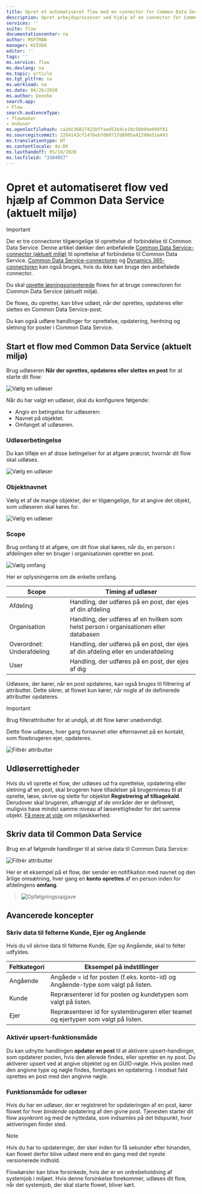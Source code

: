 ```yaml
---
title: Opret et automatiseret flow med en connector for Common Data Service (aktuelt miljø) | Microsoft Docs
description: Opret arbejdsprocesser ved hjælp af en connector for Common Data Service (aktuelt miljø) og Power Automate
services: ''
suite: flow
documentationcenter: na
author: MSFTMAN
manager: KVIVEK
editor: ''
tags: ''
ms.service: flow
ms.devlang: na
ms.topic: article
ms.tgt_pltfrm: na
ms.workload: na
ms.date: 04/26/2020
ms.author: Deonhe
search.app:
- Flow
search.audienceType:
- flowmaker
- enduser
ms.openlocfilehash: ca3dc36827423bffaed53b4ce19c50b94e09df81
ms.sourcegitcommit: 2284143cf147beb7d6071fd8005a41298e51e493
ms.translationtype: HT
ms.contentlocale: da-DK
ms.lasthandoff: 05/19/2020
ms.locfileid: "3384957"
---
```

# <a name="create-an-automated-flow-by-using-common-data-service-current-environment"></a>Opret et automatiseret flow ved hjælp af Common Data Service (aktuelt miljø)

>[!IMPORTANT]
>Der er tre connectorer tilgængelige til oprettelse af forbindelse til Common Data Service. Denne artikel dækker den anbefalede [Common Data Service-connector (aktuelt miljø)](./connection-cds.md) til oprettelse af forbindelse til Common Data Service. [Common Data Service-connectoren](./connection-cds.md) og [Dynamics 365-connectoren](https://docs.microsoft.com/connectors/dynamicscrmonline/) kan også bruges, hvis du ikke kan bruge den anbefalede connector.


Du skal [oprette løsningsorienterede](./overview-solution-flows.md) flows for at bruge connectoren for Common Data Service (aktuelt miljø). 

De flows, du opretter, kan blive udløst, når der oprettes, opdateres eller slettes en Common Data Service-post.

Du kan også udføre handlinger for oprettelse, opdatering, hentning og sletning for poster i Common Data Service.

## <a name="initiate-a-flow-with-common-data-service-current-environment"></a>Start et flow med Common Data Service (aktuelt miljø)

Brug udløseren **Når der oprettes, opdateres eller slettes en post** for at starte dit flow:

   ![Vælg en udløser](./media/cds-connector-native/native-trigger.png)

Når du har valgt en udløser, skal du konfigurere følgende:

- Angiv en betingelse for udløseren:
- Navnet på objektet.
- Omfanget af udløseren.

### <a name="trigger-condition"></a>Udløserbetingelse

Du kan tilføje en af disse betingelser for at afgøre præcist, hvornår dit flow skal udløses.

   ![Vælg en udløser](./media/cds-connector-native/trigger-conditions.png)

### <a name="the-entity-name"></a>Objektnavnet

Vælg et af de mange objekter, der er tilgængelige, for at angive det objekt, som udløseren skal køres for.

   ![Vælg en udløser](./media/cds-connector-native/entity-names.png)

### <a name="scope"></a>Scope

Brug omfang til at afgøre, om dit flow skal køres, når du, en person i afdelingen eller en bruger i organisationen opretter en post.

![Vælg omfang](./media/cds-connector-native/scopes.png)

Her er oplysningerne om de enkelte omfang.

|Scope|Timing af udløser|
| --- | --- |
|Afdeling|Handling, der udføres på en post, der ejes af din afdeling|
|Organisation|Handling, der udføres af en hvilken som helst person i organisationen eller databasen|
|Overordnet: Underafdeling|Handling, der udføres på en post, der ejes af din afdeling eller en underafdeling|
|User|Handling, der udføres på en post, der ejes af dig|


Udløsere, der kører, når en post opdateres, kan også bruges til filtrering af attributter. Dette sikrer, at flowet kun kører, når nogle af de definerede attributter opdateres.

> [!IMPORTANT]
> Brug filterattributter for at undgå, at dit flow kører unødvendigt.

Dette flow udløses, hver gang fornavnet eller efternavnet på en kontakt, som flowbrugeren ejer, opdateres.

![Filtrér attributter](./media/cds-connector-native/filtering-attributes.png)

## <a name="trigger-privileges"></a>Udløserrettigheder

Hvis du vil oprette et flow, der udløses ud fra oprettelse, opdatering eller sletning af en post, skal brugeren have tilladelser på brugerniveau til at oprette, læse, skrive og slette for objektet **Registrering af tilbagekald**. Derudover skal brugeren, afhængigt af de områder der er defineret, muligvis have mindst samme niveau af læserettigheder for det samme objekt.  [Få mere at vide](https://docs.microsoft.com/power-platform/admin/database-security) om miljøsikkerhed.

## <a name="write-data-into-common-data-service"></a>Skriv data til Common Data Service

Brug en af følgende handlinger til at skrive data til Common Data Service:

![Filtrér attributter](./media/cds-connector-native/actions.png)

Her er et eksempel på et flow, der sender en notifikation med navnet og den årlige omsætning, hver gang en **konto** **oprettes** af en person inden for afdelingens **omfang**.

> ![Opfølgningsopgave](./media/cds-connector-native/example-flow.png)

## <a name="advanced-concepts"></a>Avancerede koncepter

### <a name="write-data-into-customer-owner-and-regarding-fields"></a>Skriv data til felterne Kunde, Ejer og Angående

Hvis du vil skrive data til felterne Kunde, Ejer og Angående, skal to felter udfyldes.

| Feltkategori | Eksempel på indstillinger |
| --- | --- |
| Angående | Angåede = id for posten (f.eks. konto-id) og Angående-type som valgt på listen. |
| Kunde | Repræsenterer id for posten og kundetypen som valgt på listen. |
| Ejer | Repræsenterer id for systembrugeren eller teamet og ejertypen som valgt på listen. |

### <a name="enable-upsert-behavior"></a>Aktivér upsert-funktionsmåde

Du kan udnytte handlingen **opdater en post** til at aktivere upsert-handlinger, som opdaterer posten, hvis den allerede findes, eller opretter en ny post. Du aktiverer upsert ved at angive objektet og en GUID-nøgle. Hvis posten med den angivne type og nøgle findes, foretages en opdatering. I modsat fald oprettes en post med den angivne nøgle.

### <a name="trigger-behavior"></a>Funktionsmåde for udløser

Hvis du har en udløser, der er registreret for opdateringen af en post, kører flowet for hver *bindende* opdatering af den givne post. Tjenesten starter dit flow asynkront og med de nyttedata, som indsamles på det tidspunkt, hvor aktiveringen finder sted.

> [!NOTE]
> Hvis du har to opdateringer, der sker inden for få sekunder efter hinanden, kan flowet derfor blive udløst mere end én gang med det nyeste versionerede indhold.

Flowkørsler kan blive forsinkede, hvis der er en ordrebeholdning af systemjob i miljøet. Hvis denne forsinkelse forekommer, udløses dit flow, når det systemjob, der skal starte flowet, bliver kørt.



